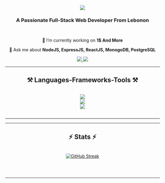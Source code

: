 <h1 align="center">
    <img src="https://readme-typing-svg.herokuapp.com/?font=Righteous&size=35&center=true&vCenter=true&width=500&height=70&duration=4000&lines=Hi+There!+👋;+I'm+Ali+Kamar!;" />
</h1>

<h3 align="center">A Passionate Full-Stack Web Developer From Lebonon</h3>

<br/>

<div align="center">
 
 🔭 I’m currently working on **1$ And More**

💬 Ask me about **NodeJS, ExpressJS, ReactJS, MonogoDB, PostgreSQL**

 </div>
 
<div align="center"> 
  <a href="mailto:alykamarr@gmail.com">
    <img src="https://img.shields.io/badge/Gmail-333333?style=for-the-badge&logo=gmail&logoColor=red" />
  </a>
  <a href="https://www.linkedin.com/in/alii-kamar" target="_blank">
    <img src="https://img.shields.io/badge/LinkedIn-0077B5?style=for-the-badge&logo=linkedin&logoColor=white" target="_blank" />
  </a>
</div>

 <hr/>
 
<h2 align="center">⚒️ Languages-Frameworks-Tools ⚒️</h2>
<br/>
<div align="center">
    <img src="https://skillicons.dev/icons?i=react,express,nodejs" />
    <br/>
    <img src="https://skillicons.dev/icons?i=html,css,javascript,php,mongodb,postgresql" />
    <br/>
    <img src="https://skillicons.dev/icons?i=java,mysql,tailwind,vscode,github,git,bootstrap" /><br>
</div>

<br/>
<hr/>

<hr/>

<h2 align="center">⚡ Stats ⚡</h2>
<br>
<div align=center>
  <a href="https://git.io/streak-stats"><img src="https://streak-stats.demolab.com?user=ali-kamar&theme=transparent" alt="GitHub Streak" /></a>
</div>

<br/><br/>

<hr/>

<br/>

<br/>
